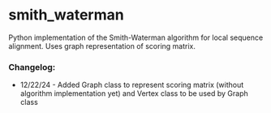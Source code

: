 # smith_waterman
Python implementation of the Smith-Waterman algorithm for local sequence alignment. Uses graph representation of scoring matrix.

### Changelog:
- 12/22/24 - Added Graph class to represent scoring matrix (without algorithm implementation yet) and Vertex class to be used by Graph class  
